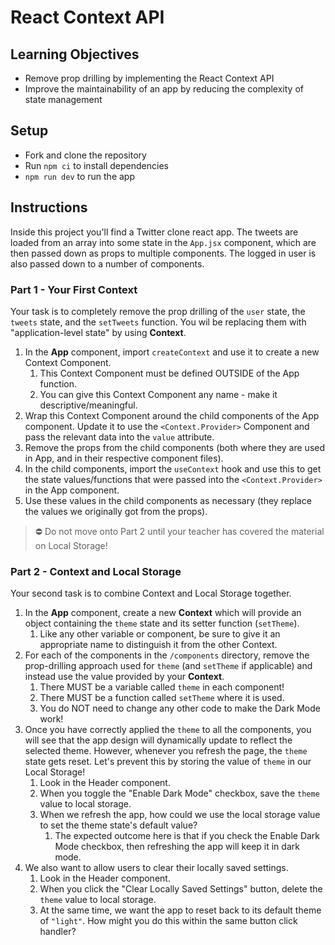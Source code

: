 # React Context API

## Learning Objectives
- Remove prop drilling by implementing the React Context API
- Improve the maintainability of an app by reducing the complexity of state management

## Setup

- Fork and clone the repository
- Run `npm ci` to install dependencies
- `npm run dev` to run the app

## Instructions
Inside this project you'll find a Twitter clone react app. The tweets are loaded from an array into some state in 
the `App.jsx` component, which are then passed down as props to multiple components. The logged in user is also 
passed down to a number of components.

### Part 1 - Your First Context
Your task is to completely remove the prop drilling of the `user` state, the `tweets` state, and the `setTweets`
function. You wil be replacing them with "application-level state" by using **Context**.
1. In the **App** component, import `createContext` and use it to create a new Context Component.
   1. This Context Component must be defined OUTSIDE of the App function.
   2. You can give this Context Component any name - make it descriptive/meaningful.
2. Wrap this Context Component around the child components of the App component. Update it to use the
   `<Context.Provider>` Component and pass the relevant data into the `value` attribute.
3. Remove the props from the child components (both where they are used in App, and in their respective component
   files).
4. In the child components, import the `useContext` hook and use this to get the state values/functions that were
   passed into the `<Context.Provider>` in the App component.
5. Use these values in the child components as necessary (they replace the values we originally got from the props).

> ⛔ Do not move onto Part 2 until your teacher has covered the material on Local Storage!

### Part 2 - Context and Local Storage
Your second task is to combine Context and Local Storage together.
1. In the **App** component, create a new **Context** which will provide an object containing the `theme` state and its 
   setter function (`setTheme`). 
    1. Like any other variable or component, be sure to give it an appropriate name to distinguish it from the other 
       Context.
2. For each of the components in the `/components` directory, remove the prop-drilling approach used for `theme` (and 
   `setTheme` if applicable) and instead use the value provided by your **Context**.
    1. There MUST be a variable called `theme` in each component!
    2. There MUST be a function called `setTheme` where it is used.
    3. You do NOT need to change any other code to make the Dark Mode work!
3. Once you have correctly applied the `theme` to all the components, you will see that the app design will 
   dynamically update to reflect the selected theme. However, whenever you refresh the page, the `theme` state gets 
   reset. Let's prevent this by storing the value of `theme` in our Local Storage!
   1. Look in the Header component.
   2. When you toggle the "Enable Dark Mode" checkbox, save the `theme` value to local storage.
   3. When we refresh the app, how could we use the local storage value to set the theme state's default value?
      1. The expected outcome here is that if you check the Enable Dark Mode checkbox, then refreshing the app will 
         keep it in dark mode.
4. We also want to allow users to clear their locally saved settings. 
   1. Look in the Header component.
   2. When you click the "Clear Locally Saved Settings" button, delete the `theme` value to local storage.
   3. At the same time, we want the app to reset back to its default theme of `"light"`. How might you do this 
      within the same button click handler?
